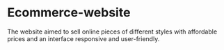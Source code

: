# Ecommerce-website
The website aimed to sell online pieces of different styles with affordable prices and an interface responsive and
user-friendly.
